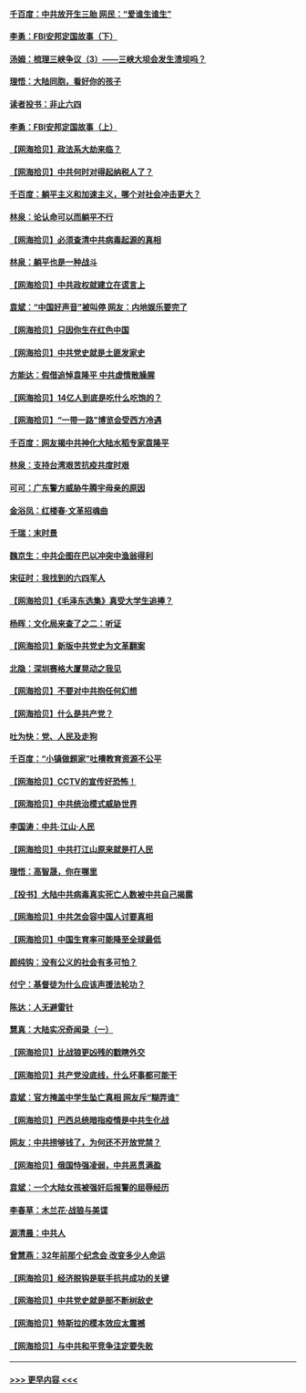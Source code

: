 #### [千百度：中共放开生三胎 网民：“爱谁生谁生”](../pages/nsc993/n12990644.md?t=06012051) 
#### [李勇：FBI安邦定国故事（下）](../pages/nsc993/n12987854.md?t=06012051) 
#### [汤姆：梳理三峡争议（3）——三峡大坝会发生溃坝吗？](../pages/nsc993/n12989806.md?t=06012051) 
#### [理悟：大陆同胞，看好你的孩子](../pages/nsc993/n12989778.md?t=06012051) 
#### [读者投书：非止六四](../pages/nsc993/n12989673.md?t=06012051) 
#### [李勇：FBI安邦定国故事（上）](../pages/nsc993/n12987749.md?t=06012051) 
#### [【网海拾贝】政法系大劫来临？](../pages/nsc993/n12987596.md?t=06012051) 
#### [【网海拾贝】中共何时对得起纳税人了？](../pages/nsc993/n12985578.md?t=06012051) 
#### [千百度：躺平主义和加速主义，哪个对社会冲击更大？](../pages/nsc993/n12985512.md?t=06012051) 
#### [林泉：论认命可以而躺平不行](../pages/nsc993/n12985505.md?t=06012051) 
#### [【网海拾贝】必须查清中共病毒起源的真相](../pages/nsc993/n12984276.md?t=06012051) 
#### [林泉：躺平也是一种战斗](../pages/nsc993/n12984194.md?t=06012051) 
#### [【网海拾贝】中共政权就建立在谎言上](../pages/nsc993/n12981880.md?t=06012051) 
#### [袁斌：“中国好声音”被叫停 网友：内地娱乐要完了](../pages/nsc993/n12981826.md?t=06012051) 
#### [【网海拾贝】只因你生在红色中国](../pages/nsc993/n12979096.md?t=06012051) 
#### [【网海拾贝】中共党史就是土匪发家史](../pages/nsc993/n12976478.md?t=06012051) 
#### [方能达：假借追悼袁隆平 中共虚情散臊腥](../pages/nsc993/n12976396.md?t=06012051) 
#### [【网海拾贝】14亿人到底是吃什么吃饱的？](../pages/nsc993/n12974125.md?t=06012051) 
#### [【网海拾贝】“一带一路”博览会受西方冷遇](../pages/nsc993/n12971787.md?t=06012051) 
#### [千百度：网友揭中共神化大陆水稻专家袁隆平](../pages/nsc993/n12971733.md?t=06012051) 
#### [林泉：支持台湾艰苦抗疫共度时艰](../pages/nsc993/n12971350.md?t=06012051) 
#### [可可：广东警方威胁牛腾宇母亲的原因](../pages/nsc993/n12971100.md?t=06012051) 
#### [金浴凤：红楼春·文革招魂曲](../pages/nsc993/n12970354.md?t=06012051) 
#### [千瑞：末时景](../pages/nsc993/n12970337.md?t=06012051) 
#### [魏京生：中共企图在巴以冲突中渔翁得利](../pages/nsc993/n12970286.md?t=06012051) 
#### [宋征时：我找到的六四军人](../pages/nsc993/n12970213.md?t=06012051) 
#### [【网海拾贝】《毛泽东选集》真受大学生追捧？](../pages/nsc993/n12968779.md?t=06012051) 
#### [杨晖：文化局来查了之二：听证](../pages/nsc993/n12966528.md?t=06012051) 
#### [【网海拾贝】新版中共党史为文革翻案](../pages/nsc993/n12967526.md?t=06012051) 
#### [北隐：深圳赛格大厦晃动之我见](../pages/nsc993/n12967393.md?t=06012051) 
#### [【网海拾贝】不要对中共抱任何幻想](../pages/nsc993/n12965222.md?t=06012051) 
#### [【网海拾贝】什么是共产党？](../pages/nsc993/n12962781.md?t=06012051) 
#### [吐为快：党、人民及走狗](../pages/nsc993/n12962747.md?t=06012051) 
#### [千百度：“小镇做题家”吐槽教育资源不公平](../pages/nsc993/n12962705.md?t=06012051) 
#### [【网海拾贝】CCTV的宣传好恐怖！](../pages/nsc993/n12959984.md?t=06012051) 
#### [【网海拾贝】中共统治模式威胁世界](../pages/nsc993/n12957622.md?t=06012051) 
#### [李国涛：中共‧江山‧人民](../pages/nsc993/n12957502.md?t=06012051) 
#### [【网海拾贝】中共打江山原来就是打人民](../pages/nsc993/n12954345.md?t=06012051) 
#### [理悟：高智晟，你在哪里](../pages/nsc993/n12953115.md?t=06012051) 
#### [【投书】大陆中共病毒真实死亡人数被中共自己揭露](../pages/nsc993/n12953050.md?t=06012051) 
#### [【网海拾贝】中共怎会容中国人讨要真相](../pages/nsc993/n12952161.md?t=06012051) 
#### [【网海拾贝】中国生育率可能降至全球最低](../pages/nsc993/n12948793.md?t=06012051) 
#### [颜纯钩：没有公义的社会有多可怕？](../pages/nsc993/n12947626.md?t=06012051) 
#### [付宁：基督徒为什么应该声援法轮功？](../pages/nsc993/n12947233.md?t=06012051) 
#### [陈达：人无避雷针](../pages/nsc993/n12947098.md?t=06012051) 
#### [慧真：大陆实况奇闻录（一）](../pages/nsc993/n12945811.md?t=06012051) 
#### [【网海拾贝】比战狼更凶残的戳瞎外交](../pages/nsc993/n12945717.md?t=06012051) 
#### [【网海拾贝】共产党没底线，什么坏事都可能干](../pages/nsc993/n12942090.md?t=06012051) 
#### [袁斌：官方掩盖中学生坠亡真相 网友斥“糊弄谁”](../pages/nsc993/n12942029.md?t=06012051) 
#### [【网海拾贝】巴西总统暗指疫情是中共生化战](../pages/nsc993/n12938999.md?t=06012051) 
#### [网友：中共捞够钱了，为何还不开放党禁？](../pages/nsc993/n12938952.md?t=06012051) 
#### [【网海拾贝】俄国恃强凌弱，中共恶贯满盈](../pages/nsc993/n12936626.md?t=06012051) 
#### [袁斌：一个大陆女孩被强奸后报警的屈辱经历](../pages/nsc993/n12936547.md?t=06012051) 
#### [李春草：木兰花·战狼与美谍](../pages/nsc993/n12935995.md?t=06012051) 
#### [源清晨：中共人](../pages/nsc993/n12935589.md?t=06012051) 
#### [曾慧燕：32年前那个纪念会 改变多少人命运](../pages/nsc993/n12934233.md?t=06012051) 
#### [【网海拾贝】经济脱钩是联手抗共成功的关键](../pages/nsc993/n12934176.md?t=06012051) 
#### [【网海拾贝】中共党史就是部不断树敌史](../pages/nsc993/n12932844.md?t=06012051) 
#### [【网海拾贝】特斯拉的模本效应太震撼](../pages/nsc993/n12925626.md?t=06012051) 
#### [【网海拾贝】与中共和平竞争注定要失败](../pages/nsc993/n12923326.md?t=06012051) 

----
#### [ >>> 更早内容 <<< ](../indexes/nsc993-earlier.md)
